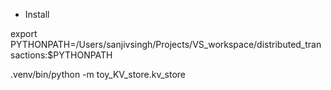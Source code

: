 - Install

export PYTHONPATH=/Users/sanjivsingh/Projects/VS_workspace/distributed_transactions:$PYTHONPATH

 .venv/bin/python -m toy_KV_store.kv_store

